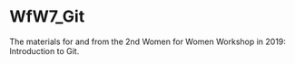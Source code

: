 # WfW7_Git
The materials for and from the 2nd Women for Women Workshop in 2019: Introduction to Git.
